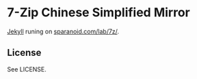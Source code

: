 7-Zip Chinese Simplified Mirror
===============================

[Jekyll][jk] runing on [sparanoid.com/lab/7z/][7z].


License
-------

See LICENSE.

[jk]: https://github.com/mojombo/jekyll
[7z]: http://sparanoid.com/lab/7z/
